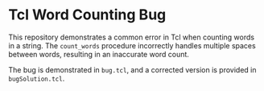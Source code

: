 # Tcl Word Counting Bug

This repository demonstrates a common error in Tcl when counting words in a string. The `count_words` procedure incorrectly handles multiple spaces between words, resulting in an inaccurate word count.

The bug is demonstrated in `bug.tcl`, and a corrected version is provided in `bugSolution.tcl`.